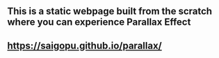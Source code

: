 ## This is a static webpage built from the scratch where you can experience Parallax Effect

##      https://saigopu.github.io/parallax/
